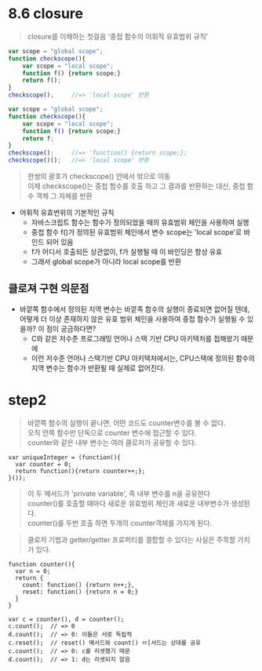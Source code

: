 # 8.6 closure
> closure를 이해하는 첫걸음 '중접 함수의 어휘적 유효범위 규칙'

``` js
var scope = "global scope";
function checkscope(){
	var scope = "local scope";
	function f() {return scope;}
	return f();
}
checkscope();     //=> 'local scope' 반환
```


```js
var scope = "global scope";
function checkscope(){
	var scope = "local scope";
	function f() {return scope;}
	return f;
}
checkscope();     //=> 'function() {return scope;};
checkscope()();   //=> 'local scope' 반환

```

> 한쌍의 괄호가 checkscope() 안에서 밖으로 이동  
> 이제 checkscope()는 중첩 함수를 호출 하고 그 결과를 반환하는 대신, 중첩 함수 객체 그 자체를 반환

* 어휘적 유효번위의 기본적인 규칙
  - 자바스크립트 함수는 함수가 정의되었을 때의 유효범위 체인을 사용하여 실행
  - 중첩 함수 f()가 정의된 유효범위 체인에서 변수 scope는 'local scope'로 바인드 되어 있음
  - f가 어디서 호출되든 상관없이, f가 실행될 때 이 바인딩은 항상 유효
  - 그래서 global scope가 아니라 local scope를 반환


## 클로져 구현 의문점 
* 바깥쪽 함수에서 정의된 지역 변수는 바깥족 함수의 실행이 종료되면 없어질 텐데, 어떻게 더 이상 존재하지 않은 유효 범위 체인을 사용하여 중첩 함수가 실행될 수 있을까? 이 점이 궁금하다면?
  - C와 같은 저수준 프로그래밍 언어나 스택 기반 CPU 아키텍처를 접해왔기 때문에
  - 이런 저수준 언어나 스택기반 CPU 아키텍처에서는, CPU스택에 정의된 함수의 지역 변수는 함수가 반환될 때 실제로 없어진다.


# step2
> 바깥쪽 함수의 실행이 끝나면, 어떤 코드도 counter변수를 볼 수 없다.  
오직 안쪽 함수만 단독으로 counter 변수에 접근할 수 있다.  
counter와 같은 내부 변수는 여러 클로저가 공유할 수 있다.

```
var uniqueInteger = (function(){
  var counter = 0;
  return function(){return counter++;};
}());
```

> 이 두 메서드가 'private variable', 즉 내부 변수를 n을 공유한다  
counter()를 호출할 때마다 새로운 유효범위 체인과 새로운 내부변수가 생성된다.  
counter()를 두번 호출 하면 두개의 counter객체를 가지게 된다.

> 클로저 기법과 getter/getter 프로퍼티를 결합할 수 있다는 사실은 주목할 가치가 있다.
```
function counter(){
  var n = 0;
  return {
    count: function() {return n++;},
    reset: function() {return n = 0;}
  }
}

var c = counter(), d = counter();
c.count();  // => 0
d.count();  // => 0: 이들은 서로 독립적
c.reset();  // reset() 메서드와 count() ㅁ[서드는 상대를 공유
c.count();  // => 0: c를 리셋했기 때문
d.count();  // => 1: d는 리셋되지 않음
```